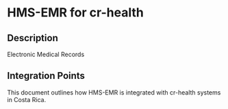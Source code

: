 # HMS-EMR for cr-health

## Description

Electronic Medical Records

## Integration Points

This document outlines how HMS-EMR is integrated with cr-health systems in Costa Rica.
